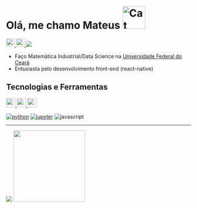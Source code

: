 # Olá, me chamo Mateus <img src="https://raw.githubusercontent.com/Tarikul-Islam-Anik/Microsoft-Teams-Animated-Emojis/master/Emojis/People%20with%20professions//Technologist%20Light%20Skin%20Tone.png" alt="Cat with Tears of Joy" width="62" height="62"/>

<div> 
  
  <a href="http://mateus.1090ptbr0@gmail.com" alt="Gmail">
    <img src="https://img.shields.io/badge/Gmail-EA4335.svg?style=for-the-badge&logo=Gmail&logoColor=white" height="23"  />
  </a>
  
  <a href="https://www.linkedin.com/in/mateus-sousa-737696268/">
    <img src="https://img.shields.io/badge/LinkedIn-0077B5?style=for-the-badge&logo=linkedin&logoColor=white" height="23" />
  </a>
  
  <a href="">
    <img src="https://img.shields.io/github/followers/kaladabrio2020.svg?style=social&label=Follow&maxAge=2592000" >
  </a>
  
</div>

* Faço Matemática Industrial/Data Science na [Universidade Federal do Ceará](https://www.ufc.br/)
* Entusiasta pelo desenvolvimento front-end (react-native)

  
## Tecnologias e Ferramentas

<div>
  <a href="https://www.gnome.org/">
    <img src="https://img.shields.io/badge/GNOME-4A86CF.svg?style=for-the-badge&logo=GNOME&logoColor=white"   height="25"/>
  </a> 
  <a href="https://www.gnome.org/">
    <img src="https://img.shields.io/badge/Debian-A81D33?style=for-the-badge&logo=debian&logoColor=white"     height="25"/>
  </a>
  <a href="https://code.visualstudio.com/">
    <img src="https://img.shields.io/badge/Visual%20Studio%20Code-007ACC.svg?style=for-the-badge&logo=Visual-Studio-Code&logoColor=white" height="25"/>
  </a>
</div>
      

[![python](https://img.shields.io/badge/Python-3776AB?style=for-the-badge&logo=python&logoColor=white)](https://www.python.org/)
[![jupyter](https://img.shields.io/badge/Jupyter-F37626.svg?style=for-the-badge&logo=Jupyter&logoColor=white)](https://github.com/kaladabrio2020/AnalisandoFortunas)
![javascript](https://img.shields.io/badge/JavaScript-F7DF1E.svg?style=for-the-badge&logo=JavaScript&logoColor=black)

-------
<div>
  <img src="https://github-readme-stats.vercel.app/api?username=kaladabrio2020&show_icons=true&theme=tokyonight"/>
  <img height="195em" src="https://github-readme-stats.vercel.app/api/top-langs/?username=kaladabrio2020&layout=compact&show_icons=true&theme=tokyonight"/>
</div>

<!--
![Snake animation](https://github.com/kaladabrio2020/kaladabrio2020/blob/output/github-contribution-grid-snake.svg)
-->
<!--
**kaladabrio2020/kaladabrio2020** is a ✨ _special_ ✨ repository because its `README.md` (this file) appears on your GitHub profile.

Here are some ideas to get you started:

- 🔭 I’m currently working on ...
- 🌱 I’m currently learning ...
- 👯 I’m looking to collaborate on ...
- 🤔 I’m looking for help with ...
- 💬 Ask me about ...
- 📫 How to reach me: ...
- 😄 Pronouns: ...
- ⚡ Fun fact: ...
-->
